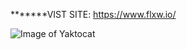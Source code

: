 *******VIST SITE: https://www.flxw.io/


![Image of Yaktocat](https://octodex.github.com/images/yaktocat.png)
